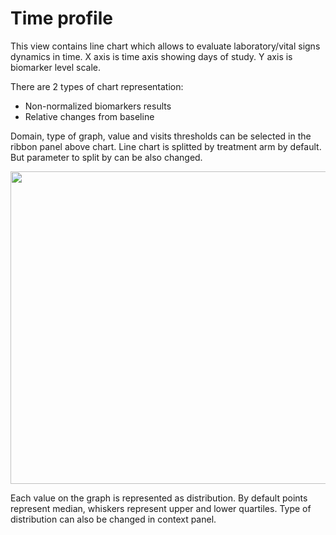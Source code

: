# Time profile

This view contains line chart which allows to evaluate laboratory/vital signs dynamics in time. X axis is time axis showing days of study. Y axis is biomarker level scale.

There are 2 types of chart representation:

- Non-normalized biomarkers results
- Relative changes from baseline

Domain, type of graph, value and visits thresholds can be selected in the ribbon panel above chart. Line chart is splitted by treatment arm by default. But parameter to split by can be also changed.

<img src="https://raw.githubusercontent.com/datagrok-ai/public/master/packages/ClinicalCase/img/time_profile_1.gif" height="500" width='800'/>

Each value on the graph is represented as distribution. By default points represent median, whiskers represent upper and lower quartiles. Type of distribution can also be changed in context panel.
